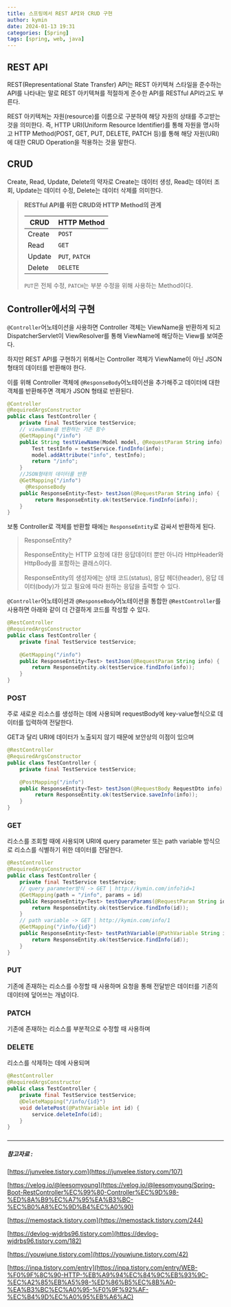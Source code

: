 ```yaml
---
title: 스프링에서 REST API와 CRUD 구현
author: kymin
date: 2024-01-13 19:31
categories: [Spring]
tags: [spring, web, java]
---
```



## REST API

REST(Representational State Transfer) API는 REST 아키텍쳐 스타일을 준수하는 API를 나타내는 말로 REST 아키텍쳐를 적절하게 준수한 API를 RESTful API라고도 부른다.

REST 아키텍쳐는 자원(resource)를 이름으로 구분하여 해당 자원의 상태를 주고받는 것을 의미한다. 즉, HTTP URI(Uniform Resource Identifier)를 통해 자원을 명시하고 HTTP Method(POST, GET, PUT, DELETE, PATCH 등)를 통해 해당 자원(URI)에 대한 CRUD Operation을 적용하는 것을 말한다.

## CRUD

Create, Read, Update, Delete의 약자로 Create는 데이터 생성, Read는 데이터 조회, Update는 데이터 수정, Delete는 데이터 삭제를 의미한다.

> **RESTful API를 위한 CRUD와 HTTP Method의 관계**
>
> | CRUD   | HTTP Method    |
> | ------ | -------------- |
> | Create | `POST`         |
> | Read   | `GET`          |
> | Update | `PUT`, `PATCH` |
> | Delete | `DELETE`       |
>
> `PUT`은 전체 수정, `PATCH`는 부분 수정을 위해 사용하는 Method이다.

## Controller에서의 구현

`@Controller`어노테이션을 사용하면 Controller 객체는 ViewName을 반환하게 되고 DispatcherServlet이 ViewResolver를 통해 ViewName에 해당하는 View를 보여준다.

하지만 REST API를 구현하기 위해서는 Controller 객체가 ViewName이 아닌 JSON형태의 데이터를 반환해야 한다.

이를 위해 Controller 객체에 `@ResponseBody`어노테이션을 추가해주고 데이터에 대한 객체를 반환해주면 객체가 JSON 형태로 반환된다.

```java
@Controller
@RequiredArgsConstructor
public class TestController {
  	private final TestService testService;
  	// viewName을 반환하는 기존 함수
    @GetMapping("/info")
    public String testViewName(Model model, @RequestParam String info) {
        Test testInfo = testService.findInfo(info);
        model.addAttribute("info", testInfo);
        return "/info";
    }
  	//JSON형태의 데이터를 반환
  	@GetMapping("/info")
	  @ResponseBody
  	public ResponseEntity<Test> testJson(@RequestParam String info) {
      	 return ResponseEntity.ok(testService.findInfo(info));
    }
}
```

보통 Controller로 객체를 반환할 때에는 `ResponseEntity`로 감싸서 반환하게 된다.

> ResponseEntity?
>
> ResponseEntity는 HTTP 요청에 대한 응답데이터 뿐만 아니라 HttpHeader와 HttpBody를 포함하는 클래스이다.
>
> ResponseEntity의 생성자에는 상태 코드(status), 응답 헤더(header), 응답 데이터(body)가 있고 필요에 따라 원하는 응답을 출력할 수 있다.

`@Controller`어노테이션과 `@ResponseBody`어노테이션을 통합한 `@RestController`를 사용하면 아래와 같이 더 간결하게 코드를 작성할 수 있다.

```java
@RestController
@RequiredArgsConstructor
public class TestController {
  	private final TestService testService;
  
  	@GetMapping("/info")
  	public ResponseEntity<Test> testJson(@RequestParam String info) {
       	return ResponseEntity.ok(testService.findInfo(info));
    }
}
```

### POST

주로 새로운 리소스를 생성하는 데에 사용되며 requestBody에 key-value형식으로 데이터를 입력하여 전달한다.

GET과 달리 URI에 데이터가 노출되지 않기 때문에 보안상의 이점이 있으며 

```java
@RestController
@RequiredArgsConstructor
public class TestController {
    private final TestService testService;
  	
    @PostMapping("/info")
    public ResponseEntity<Test> testJson(@RequestBody RequestDto info) {
      	 return ResponseEntity.ok(testService.saveInfo(info));
    }
}
```



### GET

리소스를 조회할 때에 사용되며 URI에 query parameter 또는 path variable 방식으로 리소스를 식별하기 위한 데이터를 전달한다.

```java
@RestController
@RequiredArgsConstructor
public class TestController {
   	private final TestService testService;
  	// query parameter방식 -> GET | http://kymin.com/info?id=1
   	@GetMapping(path = "/info", params = id)
  	public ResponseEntity<Test> testQueryParams(@RequestParam String id) {
       	return ResponseEntity.ok(testService.findInfo(id));
    }
    // path variable -> GET | http://kymin.com/info/1
   	@GetMapping("/info/{id}")
  	public ResponseEntity<Test> testPathVariable(@PathVariable String id) {
       	return ResponseEntity.ok(testService.findInfo(id));
    }
}
```

### 

### PUT

기존에 존재하는 리소스를 수정할 때 사용하며 요청을 통해 전달받은 데이터를 기존의 데이터에 덮어쓰는 개념이다.

### PATCH

기존에 존재하는 리소스를 부분적으로 수정할 때 사용하며 

### DELETE

리소스를 삭제하는 데에 사용되며 

```java
@RestController
@RequiredArgsConstructor
public class TestController {
   	private final TestService testService;
  	@DeleteMapping("/info/{id}")
  	void deletePost(@PathVariable int id) {
      	service.deleteInfo(id);
    }
}
```

### 

-----

##### 참고자료 :

[https://junvelee.tistory.com](https://junvelee.tistory.com/107)

[https://velog.io/@leesomyoung](https://velog.io/@leesomyoung/Spring-Boot-RestController%EC%99%80-Controller%EC%9D%98-%ED%8A%B9%EC%A7%95%EA%B3%BC-%EC%B0%A8%EC%9D%B4%EC%A0%90)

[https://memostack.tistory.com](https://memostack.tistory.com/244)

[https://devlog-wjdrbs96.tistory.com](https://devlog-wjdrbs96.tistory.com/182)

[https://youwjune.tistory.com](https://youwjune.tistory.com/42)

[https://inpa.tistory.com/entry](https://inpa.tistory.com/entry/WEB-%F0%9F%8C%90-HTTP-%EB%A9%94%EC%84%9C%EB%93%9C-%EC%A2%85%EB%A5%98-%ED%86%B5%EC%8B%A0-%EA%B3%BC%EC%A0%95-%F0%9F%92%AF-%EC%B4%9D%EC%A0%95%EB%A6%AC)